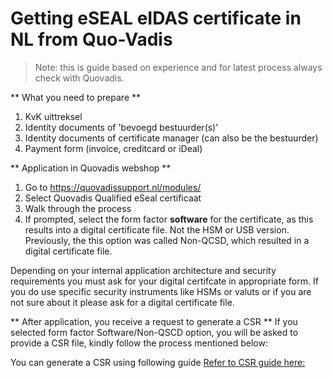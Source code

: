 # Getting eSEAL eIDAS certificate in NL from Quo-Vadis

> Note: this is guide based on experience and for latest process always check with Quovadis.


** What you need to prepare **
1. KvK uittreksel
2. Identity documents of 'bevoegd bestuurder(s)'
3. Identity documents of certificate manager (can also be the bestuurder)
4. Payment form (invoice, creditcard or iDeal)

** Application in Quovadis webshop **
1. Go to https://quovadissupport.nl/modules/
2. Select Quovadis Qualified eSeal certificaat
3. Walk through the process
4. If prompted, select the form factor **software** for the certificate, as this results into a digital certificate file. Not the HSM or USB version. Previously, the this option was called Non-QCSD, which resulted in a digital certificate file.

Depending on your internal application architecture and security requirements you must ask for your digital certifcate in appropriate form. If you do use specific security instruments like HSMs or valuts or if you are not sure about it please ask for a digital certificate file. 

** After application, you receive a request to generate a CSR **
If you selected form factor Software/Non-QSCD option, you will be asked to provide a CSR file, kindly follow the process mentioned below:

You can generate a CSR using following guide
[Refer to CSR guide here:](../CSR.md)

